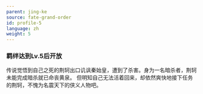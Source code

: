 ```yaml
---
parent: jing-ke
source: fate-grand-order
id: profile-5
language: zh
weight: 5
---
```


### 羁绊达到Lv.5后开放

传说觉悟到自己之死的荆轲出口讥讽秦始皇，遭到了杀害。身为一名暗杀者，荆轲未能完成暗杀就已命丧黄泉。
但明知自己无法活着回来，却依然爽快地接下任务的荆轲，不愧为名震天下的侠义人物吧。
